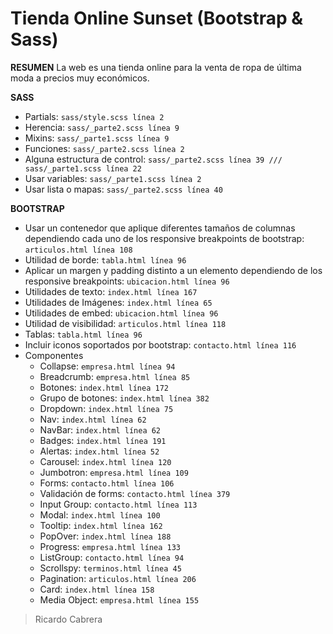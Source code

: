 # Tienda Online Sunset (Bootstrap & Sass)

 

**RESUMEN**
 La web es una tienda online para la venta de ropa de última moda a precios muy económicos.
 
 **SASS**
 -  Partials: `sass/style.scss línea 2`
 -  Herencia: `sass/_parte2.scss línea 9`
 -  Mixins: `sass/_parte1.scss línea 9`
 -  Funciones: `sass/_parte2.scss línea 2`
 -  Alguna estructura de control: `sass/_parte2.scss línea 39 /// sass/_parte1.scss línea 22`
 -  Usar variables: `sass/_parte1.scss línea 2`
 - Usar lista o mapas: `sass/_parte2.scss línea 40`
 
  **BOOTSTRAP**
- Usar un contenedor que aplique diferentes tamaños de columnas
   dependiendo cada uno de los responsive breakpoints de bootstrap: `articulos.html línea 108`
- Utilidad de borde: `tabla.html línea 96`
- Aplicar un margen y
   padding distinto a un elemento dependiendo de los responsive
   breakpoints: `ubicacion.html línea 96`
- Utilidades de texto: `index.html línea 167`
- Utilidades de Imágenes: `index.html línea 65`
- Utilidades de embed: `ubicacion.html línea 96`
- Utilidad de visibilidad: `articulos.html línea 118`
- Tablas: `tabla.html línea 96`
- Incluir iconos soportados por bootstrap: `contacto.html línea 116`
- Componentes
    - Collapse: `empresa.html línea 94`
    - Breadcrumb: `empresa.html línea 85`
    - Botones: `index.html línea 172`
    - Grupo de botones: `index.html línea 382`
    - Dropdown: `index.html línea 75`
    - Nav: `index.html línea 62`
    - NavBar: `index.html línea 62`
    - Badges: `index.html línea 191`
    - Alertas: `index.html línea 52`
    - Carousel: `index.html línea 120`
    - Jumbotron: `empresa.html línea 109`
    - Forms: `contacto.html línea 106`
    - Validación de forms: `contacto.html línea 379`
    - Input Group: `contacto.html línea 113`
    - Modal: `index.html línea 100`
    - Tooltip: `index.html línea 162`
    - PopOver: `index.html línea 188`
    - Progress: `empresa.html línea 133`
    - ListGroup: `contacto.html línea 94`
    - Scrollspy: `terminos.html línea 45`
    - Pagination: `articulos.html línea 206`
    - Card: `index.html línea 158`
    - Media Object: `empresa.html línea 155`
    
> Ricardo Cabrera

